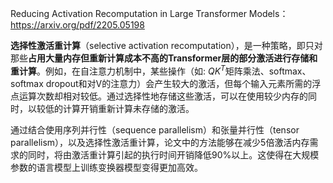 



Reducing Activation Recomputation in Large Transformer Models：https://arxiv.org/pdf/2205.05198

**选择性激活重计算**（selective activation recomputation），是一种策略，即只对那些**占用大量内存但重新计算成本不高的Transformer层的部分激活进行存储和重计算**。例如，在自注意力机制中，某些操作（如: $QK^T$矩阵乘法、softmax、softmax dropout和对V的注意力）会产生较大的激活，但每个输入元素所需的浮点运算次数却相对较低。通过选择性地存储这些激活，可以在使用较少内存的同时，以较低的计算开销重新计算未存储的激活。


通过结合使用序列并行性（sequence parallelism）和张量并行性（tensor parallelism），以及选择性激活重计算，论文中的方法能够在减少5倍激活内存需求的同时，将由激活重计算引起的执行时间开销降低90%以上。这使得在大规模参数的语言模型上训练变换器模型变得更加高效。



